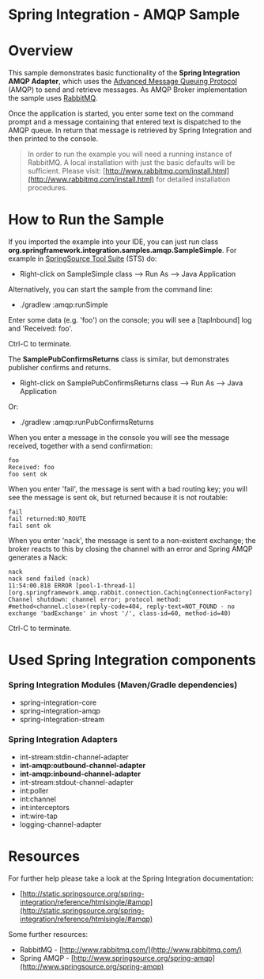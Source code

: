 Spring Integration - AMQP Sample
================================

# Overview

This sample demonstrates basic functionality of the **Spring Integration AMQP Adapter**, which uses the [Advanced Message Queuing Protocol](http://www.amqp.org/) (AMQP) to send and retrieve messages. As AMQP Broker implementation the sample uses [RabbitMQ](http://www.rabbitmq.com/).

Once the application is started, you enter some text on the command prompt and a message containing that entered text is dispatched to the AMQP queue. In return that message is retrieved by Spring Integration and then printed to the console. 

> In order to run the example you will need a running  instance of RabbitMQ. A local installation with just the basic defaults will be sufficient. Please visit: [http://www.rabbitmq.com/install.html](http://www.rabbitmq.com/install.html) for detailed installation procedures.

# How to Run the Sample

If you imported the example into your IDE, you can just run class **org.springframework.integration.samples.amqp.SampleSimple**. For example in [SpringSource Tool Suite](http://www.springsource.com/developer/sts) (STS) do:

* Right-click on SampleSimple class --> Run As --> Java Application

Alternatively, you can start the sample from the command line:

* ./gradlew :amqp:runSimple

Enter some data (e.g. 'foo') on the console; you will see a [tapInbound] log and 'Received: foo'.

Ctrl-C to terminate.

The __SamplePubConfirmsReturns__ class is similar, but demonstrates publisher confirms and returns.

* Right-click on SamplePubConfirmsReturns class --> Run As --> Java Application

Or:

* ./gradlew :amqp:runPubConfirmsReturns

When you enter a message in the console you will see the message received, together with a send confirmation:

````
foo
Received: foo
foo sent ok
````

When you enter 'fail', the message is sent with a bad routing key; you will see the message is sent ok, but returned because it is not routable:

````
fail
fail returned:NO_ROUTE
fail sent ok
````

When you enter 'nack', the message is sent to a non-existent exchange; the broker reacts to this by closing the channel with an error and Spring AMQP generates a Nack:

````
nack
nack send failed (nack)
11:54:00.818 ERROR [pool-1-thread-1][org.springframework.amqp.rabbit.connection.CachingConnectionFactory] Channel shutdown: channel error; protocol method: #method<channel.close>(reply-code=404, reply-text=NOT_FOUND - no exchange 'badExchange' in vhost '/', class-id=60, method-id=40)
````

Ctrl-C to terminate.

# Used Spring Integration components

### Spring Integration Modules (Maven/Gradle dependencies)

* spring-integration-core
* spring-integration-amqp
* spring-integration-stream

### Spring Integration Adapters

* int-stream:stdin-channel-adapter
* **int-amqp:outbound-channel-adapter**
* **int-amqp:inbound-channel-adapter**
* int-stream:stdout-channel-adapter
* int:poller
* int:channel
* int:interceptors
* int:wire-tap
* logging-channel-adapter

# Resources

For further help please take a look at the Spring Integration documentation:

* [http://static.springsource.org/spring-integration/reference/htmlsingle/#amqp](http://static.springsource.org/spring-integration/reference/htmlsingle/#amqp)

Some further resources:

* RabbitMQ -  [http://www.rabbitmq.com/](http://www.rabbitmq.com/)
* Spring AMQP - [http://www.springsource.org/spring-amqp](http://www.springsource.org/spring-amqp)
